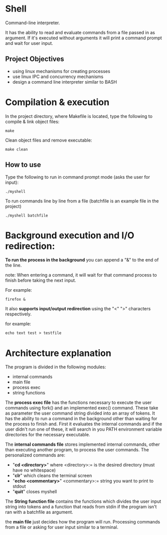# Shell
Command-line interpreter.

It has the ability to read and evaluate commands from a file passed in as argument.
If it's executed without arguments it will print a command prompt and wait for user input.

## Project Objectives
- using linux mechanisms for creating processes
- use linux IPC and concurrency mechanisms
- design a command line interpreter similar to BASH

# Compilation & execution

In the project directory, where Makefile is located, type the following to compile & link object files:
```
make
```

Clean object files and remove executable:
```
make clean
```

## How to use
Type the following to run in command prompt mode (asks the user for input):
```
./myshell
```

To run commands line by line from a file (batchfile is an example file in the project)
```
./myshell batchfile
```

# Background execution and I/O redirection:
**To run the process in the background** you can append a "&" to the end of the line. 

note: When entering a command, it will wait for that command process to finish before taking the next input.

For example:
```
firefox &
```

It also **supports input/output redirection** using the "<" ">" characters respectively.

for example:
```
echo text test > testfile
```



# Architecture explanation 
The program is divided in the following modules:
- internal commands
- main file
- process exec
- string functions

The **process exec file** has the functions necessary to execute the user commands using fork() and an implemented exec() command. These take as parameter the user command string divided into an array of tokens. It has the ability to run a command in the background other than waiting for the process to finish and. First it evaluates the internal commands and if the user didn't run one of these, it will search in you PATH environment variable directories for the necessary executable.

The **internal commands file** stores implemented internal commands, other than executing another program, to process the user commands.
The personalized commands are:
- "**cd \<directory>**" where \<directory>:= is the desired directory (must have no whitespace)
- "**clr**" which cleans the terminal screen
- "**echo \<commentary>**" \<commentary>:= string you want to print to stdout
- "**quit**" closes myshell

The **String function file** contains the functions which divides the user input string into tokens and a function that reads from stdin if the program isn't ran with a batchfile as argument.

the **main file** just decides how the program will run. Processing commands from a file or asking for user input similar to a terminal.